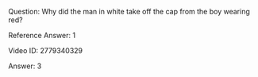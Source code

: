 Question: Why did the man in white take off the cap from the boy wearing red?

Reference Answer: 1

Video ID: 2779340329

Answer: 3

